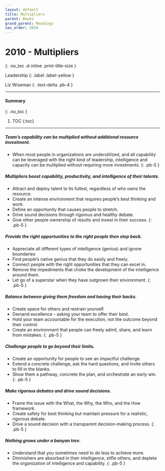 ```yaml
---
layout: default
title: Multipliers 
parent: Books
grand_parent: Readings
nav_order: 2010
---
```


# 2010 - Multipliers
{: .no_toc .d-inline .print-title-size }

Leadership
{: .label .label-yellow }

Liz Wiseman
{: .text-delta .pb-4 }

---

#### Summary 
{: .no_toc }

1. TOC
{:toc}

---

##### Team’s capability can be multiplied without additional resource investment.
- When most people in organizations are underutilized, and all capability can be leveraged with the right kind of leadership, intelligence and capacity can be multiplied without requiring more investments. 
{: .pb-5 }

##### Multipliers boost capability, productivity, and intelligence of their talents.
- Attract and deploy talent to its fullest, regardless of who owns the resource.
- Create an intense environment that requires people’s best thinking and work.
- Define an opportunity that causes people to stretch.
- Drive sound decisions through rigorous and healthy debate.
- Give other people ownership of results and invest in their success.
{: .pb-5 }

##### Provide the right opportunities to the right people then step back.
- Appreciate all different types of intelligence (genius) and ignore boundaries
- Find people’s native genius that they do easily and freely. 
- Connect people with the right opportunities that they can excel in.
- Remove the impediments that choke the development of the intelligence around them.
- Let go of a superstar when they have outgrown their environment.
{: .pb-5 }

##### Balance between giving them freedom and having their backs.
- Create space for others and restrain yourself.
- Demand excellence - asking your team to offer their best.
- Hold your team accountable for the execution, not the outcome beyond their control.
- Create an environment that people can freely admit, share, and learn from mistakes.
{: .pb-5 }

##### Challenge people to go beyond their limits.
- Create an opportunity for people to see an impactful challenge.
- Extend a concrete challenge, ask the hard questions, and invite others to fill in the blanks.
- Show them a pathway, concrete the plan, and orchestrate an early win.
{: .pb-5 }

##### Make rigorous debates and drive sound decisions.
- Frame the issue with the What, the Why, the Who, and the How framework.
- Create safety for best thinking but maintain pressure for a realistic, rigorous debate.
- Drive a sound decision with a transparent decision-making process.
{: .pb-5 }

##### Nothing grows under a banyan tree.
- Understand that you sometimes need to do less to achieve more.
- Diminishers are absorbed in their intelligence, stifle others, and deplete the organization of intelligence and capability.
{: .pb-5 }
